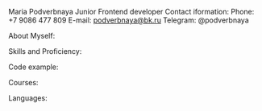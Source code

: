 Maria Podverbnaya
Junior Frontend developer
Contact iformation:
Phone: +7 9086 477 809
E-mail: podverbnaya@bk.ru
Telegram: @podverbnaya

About Myself:

Skills and Proficiency:

Code example:

Courses:

Languages:
